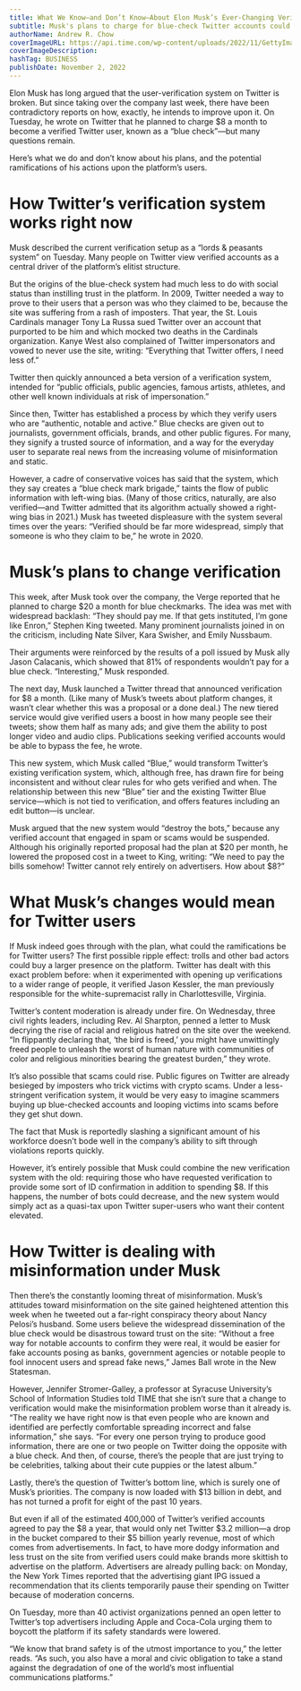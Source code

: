 ```yaml
---
title: What We Know—and Don’t Know—About Elon Musk’s Ever-Changing Verification Plans
subtitle: Musk's plans to charge for blue-check Twitter accounts could have side effects
authorName: Andrew R. Chow
coverImageURL: https://api.time.com/wp-content/uploads/2022/11/GettyImages-1243763618.jpg?quality=85&w=100&h=100&crop=1
coverImageDescription: 
hashTag: BUSINESS
publishDate: November 2, 2022
---
```


Elon Musk has long argued that the user-verification system on Twitter is broken. But since taking over the company last week, there have been contradictory reports on how, exactly, he intends to improve upon it. On Tuesday, he wrote on Twitter that he planned to charge $8 a month to become a verified Twitter user, known as a “blue check”—but many questions remain.

Here’s what we do and don’t know about his plans, and the potential ramifications of his actions upon the platform’s users.

# How Twitter’s verification system works right now

Musk described the current verification setup as a “lords & peasants system” on Tuesday. Many people on Twitter view verified accounts as a central driver of the platform’s elitist structure.

But the origins of the blue-check system had much less to do with social status than instilling trust in the platform. In 2009, Twitter needed a way to prove to their users that a person was who they claimed to be, because the site was suffering from a rash of imposters. That year, the St. Louis Cardinals manager Tony La Russa sued Twitter over an account that purported to be him and which mocked two deaths in the Cardinals organization. Kanye West also complained of Twitter impersonators and vowed to never use the site, writing: “Everything that Twitter offers, I need less of.”

Twitter then quickly announced a beta version of a verification system, intended for “public officials, public agencies, famous artists, athletes, and other well known individuals at risk of impersonation.”

Since then, Twitter has established a process by which they verify users who are “authentic, notable and active.” Blue checks are given out to journalists, government officials, brands, and other public figures. For many, they signify a trusted source of information, and a way for the everyday user to separate real news from the increasing volume of misinformation and static.

However, a cadre of conservative voices has said that the system, which they say creates a “blue check mark brigade,” taints the flow of public information with left-wing bias. (Many of those critics, naturally, are also verified—and Twitter admitted that its algorithm actually showed a right-wing bias in 2021.) Musk has tweeted displeasure with the system several times over the years: “Verified should be far more widespread, simply that someone is who they claim to be,” he wrote in 2020.

# Musk’s plans to change verification

This week, after Musk took over the company, the Verge reported that he planned to charge $20 a month for blue checkmarks. The idea was met with widespread backlash: “They should pay me. If that gets instituted, I’m gone like Enron,” Stephen King tweeted. Many prominent journalists joined in on the criticism, including Nate Silver, Kara Swisher, and Emily Nussbaum.

Their arguments were reinforced by the results of a poll issued by Musk ally Jason Calacanis, which showed that 81% of respondents wouldn’t pay for a blue check. “Interesting,” Musk responded.

The next day, Musk launched a Twitter thread that announced verification for $8 a month. (Like many of Musk’s tweets about platform changes, it wasn’t clear whether this was a proposal or a done deal.) The new tiered service would give verified users a boost in how many people see their tweets; show them half as many ads; and give them the ability to post longer video and audio clips. Publications seeking verified accounts would be able to bypass the fee, he wrote.

This new system, which Musk called “Blue,” would transform Twitter’s existing verification system, which, although free, has drawn fire for being inconsistent and without clear rules for who gets verified and when. The relationship between this new “Blue” tier and the existing Twitter Blue service—which is not tied to verification, and offers features including an edit button—is unclear.

Musk argued that the new system would “destroy the bots,” because any verified account that engaged in spam or scams would be suspended. Although his originally reported proposal had the plan at $20 per month, he lowered the proposed cost in a tweet to King, writing: “We need to pay the bills somehow! Twitter cannot rely entirely on advertisers. How about $8?”

# What Musk’s changes would mean for Twitter users

If Musk indeed goes through with the plan, what could the ramifications be for Twitter users? The first possible ripple effect: trolls and other bad actors could buy a larger presence on the platform. Twitter has dealt with this exact problem before: when it experimented with opening up verifications to a wider range of people, it verified Jason Kessler, the man previously responsible for the white-supremacist rally in Charlottesville, Virginia.

Twitter’s content moderation is already under fire. On Wednesday, three civil rights leaders, including Rev. Al Sharpton, penned a letter to Musk decrying the rise of racial and religious hatred on the site over the weekend. “In flippantly declaring that, ‘the bird is freed,’ you might have unwittingly freed people to unleash the worst of human nature with communities of color and religious minorities bearing the greatest burden,” they wrote.

It’s also possible that scams could rise. Public figures on Twitter are already besieged by imposters who trick victims with crypto scams. Under a less-stringent verification system, it would be very easy to imagine scammers buying up blue-checked accounts and looping victims into scams before they get shut down.

The fact that Musk is reportedly slashing a significant amount of his workforce doesn’t bode well in the company’s ability to sift through violations reports quickly.

However, it’s entirely possible that Musk could combine the new verification system with the old: requiring those who have requested verification to provide some sort of ID confirmation in addition to spending $8. If this happens, the number of bots could decrease, and the new system would simply act as a quasi-tax upon Twitter super-users who want their content elevated.

# How Twitter is dealing with misinformation under Musk

Then there’s the constantly looming threat of misinformation. Musk’s attitudes toward misinformation on the site gained heightened attention this week when he tweeted out a far-right conspiracy theory about Nancy Pelosi’s husband. Some users believe the widespread dissemination of the blue check would be disastrous toward trust on the site: “Without a free way for notable accounts to confirm they were real, it would be easier for fake accounts posing as banks, government agencies or notable people to fool innocent users and spread fake news,” James Ball wrote in the New Statesman.

However, Jennifer Stromer-Galley, a professor at Syracuse University’s School of Information Studies told TIME that she isn’t sure that a change to verification would make the misinformation problem worse than it already is. “The reality we have right now is that even people who are known and identified are perfectly comfortable spreading incorrect and false information,” she says. “For every one person trying to produce good information, there are one or two people on Twitter doing the opposite with a blue check. And then, of course, there’s the people that are just trying to be celebrities, talking about their cute puppies or the latest album.”

Lastly, there’s the question of Twitter’s bottom line, which is surely one of Musk’s priorities. The company is now loaded with $13 billion in debt, and has not turned a profit for eight of the past 10 years.

But even if all of the estimated 400,000 of Twitter’s verified accounts agreed to pay the $8 a year, that would only net Twitter $3.2 million—a drop in the bucket compared to their $5 billion yearly revenue, most of which comes from advertisements. In fact, to have more dodgy information and less trust on the site from verified users could make brands more skittish to advertise on the platform. Advertisers are already pulling back: on Monday, the New York Times reported that the advertising giant IPG issued a recommendation that its clients temporarily pause their spending on Twitter because of moderation concerns.

On Tuesday, more than 40 activist organizations penned an open letter to Twitter’s top advertisers including Apple and Coca-Cola urging them to boycott the platform if its safety standards were lowered.

“We know that brand safety is of the utmost importance to you,” the letter reads. “As such, you also have a moral and civic obligation to take a stand against the degradation of one of the world’s most influential communications platforms.”